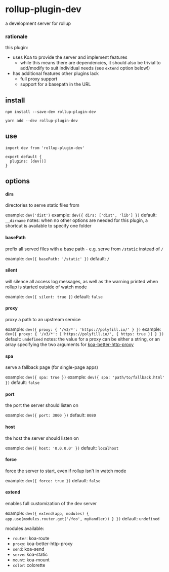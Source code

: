 # rollup-plugin-dev

a development server for rollup

### rationale

this plugin:
- uses Koa to provide the server and implement features
  - while this means there are dependencies, it should also be trivial to add/modify to suit individual needs (see `extend` option below!)
- has additional features other plugins lack
  - full proxy support
  - support for a basepath in the URL

## install

```console
npm install --save-dev rollup-plugin-dev
```

```console
yarn add --dev rollup-plugin-dev
```

## use

```
import dev from 'rollup-plugin-dev'

export default {
  plugins: [dev()]
}
```

## options

#### dirs

directories to serve static files from

example: `dev('dist')`
example: `dev({ dirs: ['dist', 'lib'] })`
default: `__dirname`
notes: when no other options are needed for this plugin, a shortcut is available to specify one folder

#### basePath

prefix all served files with a base path - e.g. serve from `/static` instead of `/`

example: `dev({ basePath: '/static' })`
default: `/`

#### silent

will silence all access log messages, as well as the warning printed when rollup is started outside of watch mode

example: `dev({ silent: true })`
default: `false`

#### proxy

proxy a path to an upstream service

example: `dev({ proxy: { '/v3/*': 'https://polyfill.io/' } })`
example: `dev({ proxy: { '/v3/*': ['https://polyfill.io/', { https: true }] } })`
default: `undefined`
notes: the value for a proxy can be either a string, or an array specifying the two arguments for [koa-better-http-proxy](https://github.com/nsimmons/koa-better-http-proxy#usage)

#### spa

serve a fallback page (for single-page apps)

example: `dev({ spa: true })`
example: `dev({ spa: 'path/to/fallback.html' })`
default: `false`

#### port

the port the server should listen on

example: `dev({ port: 3000 })`
default: `8080`

#### host

the host the server should listen on

example: `dev({ host: '0.0.0.0' })`
default: `localhost`

#### force

force the server to start, even if rollup isn't in watch mode

example: `dev({ force: true })`
default: `false`

#### extend

enables full customization of the dev server

example: `dev({ extend(app, modules) { app.use(modules.router.get('/foo', myHandler)) } })`
default: `undefined`

modules available:
- `router`: koa-route
- `proxy`: koa-better-http-proxy
- `send`: koa-send
- `serve`: koa-static
- `mount`: koa-mount
- `color`: colorette
